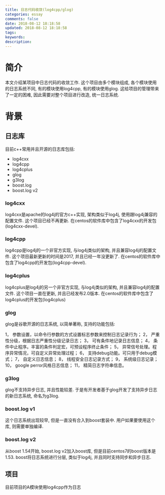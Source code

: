 ```yaml
---
title: 日志代码收敛(log4cpp/glog)
categories: essay
comments: false
date: 2018-08-12 18:18:58
updated: 2018-08-12 18:18:58
tags:
keywords:
description:
---
```


# 简介

本文介绍某项目中日志代码的收敛工作.
这个项目由多个模块组成, 各个模块使用的日志系统不同, 有的模块使用log4cpp, 有的模块使用glog.
这给项目的管理带来了一定的困难, 因此需要对整个项目进行改造, 统一日志系统.

# 背景
## 日志库
目前c++常用并且开源的日志库包括:

- log4cxx
- log4cpp
- log4cplus
- glog
- g3log
- boost.log
- boost.log v2


### log4cxx
log4cxx是apache的log4j的官方c++实现, 架构类似于log4j, 使用跟log4j兼容的配置文件.
这个项目已经不再更新.
在centos的软件库中包含了log4cxx的开发包(log4cxx-devel).

### log4cpp
log4cpp是log4j的一个非官方实现, 与log4j类似的架构, 并且兼容log4j的配置文件.
这个项目最新更新的时间是2017, 并且已经一年没更新了.
在centos的软件库中包含了log4cpp的开发包(log4cpp-devel).


### log4cplus
log4cplus是log4j的另一个非官方实现, 与log4j类似的架构, 并且兼容log4j的配置文件.
这个项目一直在更新, 并且已经发布2.0版本.
在centos的软件库中包含了log4cplus的开发包(log4cplus)

### glog
glog是谷歌开源的日志系统, 以简单著称, 支持的功能包括:

1， 参数设置，以命令行参数的方式设置标志参数来控制日志记录行为；
2， 严重性分级，根据日志严重性分级记录日志；
3， 可有条件地记录日志信息；
4， 条件中止程序。丰富的条件判定宏，可预设程序终止条件；
5， 异常信号处理。程序异常情况，可自定义异常处理过程；
6， 支持debug功能。可只用于debug模式；
7， 自定义日志信息；
8， 线程安全日志记录方式；
9， 系统级日志记录；
10， google perror风格日志信息；
11， 精简日志字符串信息。


### g3log
glog不支持异步日志, 并且性能较差. 于是有开发者基于glog开发了支持异步日志的新日志系统, 命名为g3log.


### boost.log v1
这个日志系统出现较早, 但是一直没有合入到boost套装中.
用户如果要使用这个库, 则需要单独编译.


### boost.log v2
从boost 1.54开始, boost.log v2加入boost库, 但是目前centos7的boost版本是1.53.
boost将日志系统进行分层, 类似于log4j, 并且同时支持同步和异步日志.


## 项目
目前项目的A模块使用log4cpp作为日志

























